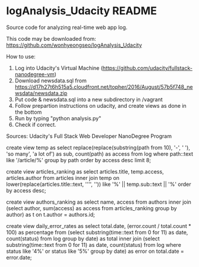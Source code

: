 # logAnalysis_Udacity README
Source code for analyzing real-time web app log.

This code may be downloaded from: https://github.com/wonhyeongseo/logAnalysis_Udacity

How to use:
1. Log into Udacity's Virtual Machine (https://github.com/udacity/fullstack-nanodegree-vm)
2. Download newsdata.sql from https://d17h27t6h515a5.cloudfront.net/topher/2016/August/57b5f748_newsdata/newsdata.zip 
3. Put code & newsdata.sql into a new subdirectory in /vagrant
4. Follow prepartion instructions on udacity, and create views as done in the bottom
5. Run by typing "python analysis.py"
6. Check if correct.

Sources: Udacity's Full Stack Web Developer NanoDegree Program

create view temp as select replace(replace(substring(path from 10), '-', ' '), 'so many', 'a lot of') as sub, count(path) as access from log where path::text like '/article/%' group by path order by access desc limit 8;

create view articles_ranking as select articles.title, temp.access, articles.author from articles inner join temp on lower(replace(articles.title::text, '''', '')) like '%' || temp.sub::text || '%' order by access desc;

create view authors_ranking as select name, access from authors inner join (select author, sum(access) as access from articles_ranking group by author) as t on t.author = authors.id;

create view daily_error_rates as select total.date, (error.count / total.count * 100) as percentage from (select substring(time::text from 0 for 11) as date, count(status) from log group by date) as total inner join (select substring(time::text from 0 for 11) as date, count(status) from log where status like '4%' or status like '5%' group by date) as error on total.date = error.date;
